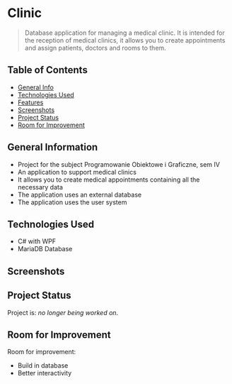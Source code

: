 # Clinic
> Database application for managing a medical clinic. It is intended for the reception of medical clinics, it allows you to create appointments and assign patients, doctors and rooms to them.

## Table of Contents
* [General Info](#general-information)
* [Technologies Used](#technologies-used)
* [Features](#features)
* [Screenshots](#screenshots)
* [Project Status](#project-status)
* [Room for Improvement](#room-for-improvement)


## General Information
- Project for the subject Programowanie Obiektowe i Graficzne, sem IV
- An application to support medical clinics
- It allows you to create medical appointments containing all the necessary data
- The application uses an external database
- The application uses the user system


## Technologies Used
- C# with WPF
- MariaDB Database

## Screenshots


## Project Status
Project is: _no longer being worked on_. 


## Room for Improvement

Room for improvement:
- Build in database
- Better interactivity
